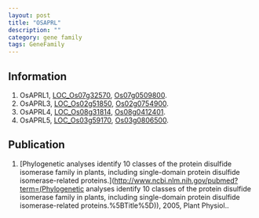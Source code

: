 ```yaml
---
layout: post
title: "OSAPRL"
description: ""
category: gene family
tags: GeneFamily
---
```


## Information
1. OsAPRL1, [LOC_Os07g32570](http://rice.plantbiology.msu.edu/cgi-bin/ORF_infopage.cgi?orf=LOC_Os07g32570), [Os07g0509800](http://rapdb.dna.affrc.go.jp/viewer/gbrowse_details/irgsp1?name=Os07g0509800).
2. OsAPRL3, [LOC_Os02g51850](http://rice.plantbiology.msu.edu/cgi-bin/ORF_infopage.cgi?orf=LOC_Os02g51850), [Os02g0754900](http://rapdb.dna.affrc.go.jp/viewer/gbrowse_details/irgsp1?name=Os02g0754900).
3. OsAPRL4, [LOC_Os08g31814](http://rice.plantbiology.msu.edu/cgi-bin/ORF_infopage.cgi?orf=LOC_Os08g31814), [Os08g0412401](http://rapdb.dna.affrc.go.jp/viewer/gbrowse_details/irgsp1?name=Os08g0412401).
4. OsAPRL5, [LOC_Os03g59170](http://rice.plantbiology.msu.edu/cgi-bin/ORF_infopage.cgi?orf=LOC_Os03g59170), [Os03g0806500](http://rapdb.dna.affrc.go.jp/viewer/gbrowse_details/irgsp1?name=Os03g0806500).

## Publication
1. [Phylogenetic analyses identify 10 classes of the protein disulfide isomerase family in plants, including single-domain protein disulfide isomerase-related proteins.](http://www.ncbi.nlm.nih.gov/pubmed?term=(Phylogenetic analyses identify 10 classes of the protein disulfide isomerase family in plants, including single-domain protein disulfide isomerase-related proteins.%5BTitle%5D)), 2005, Plant Physiol..


